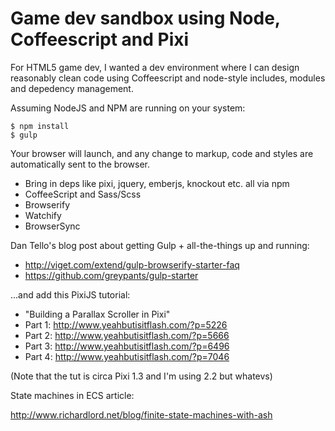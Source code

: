 # Game dev sandbox using Node, Coffeescript and Pixi

For HTML5 game dev, I wanted a dev environment where I can design reasonably clean code using Coffeescript and node-style includes, modules and depedency management.

Assuming NodeJS and NPM are running on your system:

    $ npm install
    $ gulp

Your browser will launch, and any change to markup, code and styles are automatically sent to the browser.

* Bring in deps like pixi, jquery, emberjs, knockout etc. all via npm
* CoffeeScript and Sass/Scss
* Browserify
* Watchify
* BrowserSync


Dan Tello's blog post about getting Gulp + all-the-things up and running:

* http://viget.com/extend/gulp-browserify-starter-faq
* https://github.com/greypants/gulp-starter

...and add this PixiJS tutorial: 

* "Building a Parallax Scroller in Pixi"
* Part 1: http://www.yeahbutisitflash.com/?p=5226
* Part 2: http://www.yeahbutisitflash.com/?p=5666
* Part 3: http://www.yeahbutisitflash.com/?p=6496
* Part 4: http://www.yeahbutisitflash.com/?p=7046

(Note that the tut is circa Pixi 1.3 and I'm using 2.2 but whatevs)


State machines in ECS article:

http://www.richardlord.net/blog/finite-state-machines-with-ash
